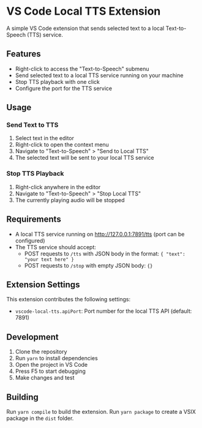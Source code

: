 # VS Code Local TTS Extension

A simple VS Code extension that sends selected text to a local Text-to-Speech (TTS) service.

## Features

- Right-click to access the "Text-to-Speech" submenu
- Send selected text to a local TTS service running on your machine
- Stop TTS playback with one click
- Configure the port for the TTS service

## Usage

### Send Text to TTS

1. Select text in the editor
2. Right-click to open the context menu
3. Navigate to "Text-to-Speech" > "Send to Local TTS"
4. The selected text will be sent to your local TTS service

### Stop TTS Playback

1. Right-click anywhere in the editor
2. Navigate to "Text-to-Speech" > "Stop Local TTS"
3. The currently playing audio will be stopped

## Requirements

- A local TTS service running on http://127.0.0.1:7891/tts (port can be configured)
- The TTS service should accept:
  - POST requests to `/tts` with JSON body in the format: `{ "text": "your text here" }`
  - POST requests to `/stop` with empty JSON body: `{}`

## Extension Settings

This extension contributes the following settings:

- `vscode-local-tts.apiPort`: Port number for the local TTS API (default: 7891)

## Development

1. Clone the repository
2. Run `yarn` to install dependencies
3. Open the project in VS Code
4. Press F5 to start debugging
5. Make changes and test

## Building

Run `yarn compile` to build the extension.
Run `yarn package` to create a VSIX package in the `dist` folder.
